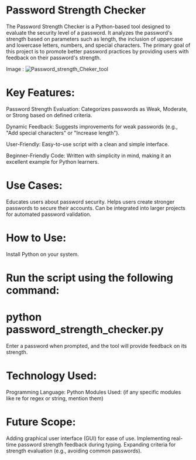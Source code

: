 # Password Strength Checker

The Password Strength Checker is a Python-based tool designed to evaluate the security level of a password. It analyzes the password's strength based on parameters such as length, the inclusion of uppercase and lowercase letters, numbers, and special characters. The primary goal of this project is to promote better password practices by providing users with feedback on their password's strength.

Image : ![Password_strength_Cheker_tool](https://github.com/user-attachments/assets/c74c4bcd-8e4d-4ae5-9c6a-a86c7cbcdc75)


# Key Features:
Password Strength Evaluation:
Categorizes passwords as Weak, Moderate, or Strong based on defined criteria.

Dynamic Feedback:
Suggests improvements for weak passwords (e.g., "Add special characters" or "Increase length").

User-Friendly:
Easy-to-use script with a clean and simple interface.

Beginner-Friendly Code:
Written with simplicity in mind, making it an excellent example for Python learners.

# Use Cases:
Educates users about password security.
Helps users create stronger passwords to secure their accounts.
Can be integrated into larger projects for automated password validation.

# How to Use:
Install Python on your system.
# Run the script using the following command:
# python password_strength_checker.py
Enter a password when prompted, and the tool will provide feedback on its strength.

# Technology Used:
Programming Language: Python
Modules Used: (if any specific modules like re for regex or string, mention them)

# Future Scope:
Adding graphical user interface (GUI) for ease of use.
Implementing real-time password strength feedback during typing.
Expanding criteria for strength evaluation (e.g., avoiding common passwords).
